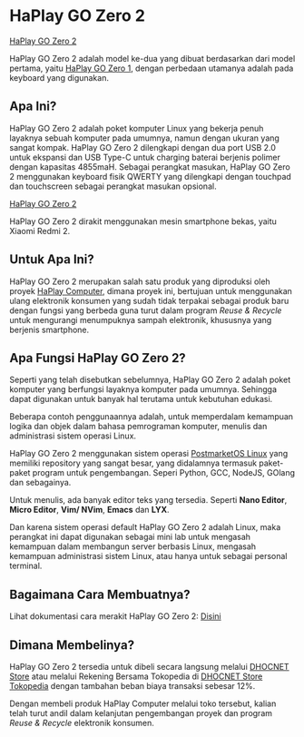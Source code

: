# HaPlay GO Zero 2

[HaPlay GO Zero 2](img/HaPlay_GO_Zero_2_depan.jpg)

HaPlay GO Zero 2 adalah model ke-dua yang dibuat berdasarkan dari model pertama, yaitu [HaPlay GO Zero 1](https://github.com/dhocnet/haplay-go-zero-1), dengan perbedaan utamanya adalah pada keyboard yang digunakan.

## Apa Ini?
HaPlay GO Zero 2 adalah poket komputer Linux yang bekerja penuh layaknya sebuah komputer pada umumnya, namun dengan ukuran yang sangat kompak. HaPlay GO Zero 2 dilengkapi dengan dua port USB 2.0 untuk ekspansi dan USB Type-C untuk charging baterai berjenis polimer dengan kapasitas 4855maH. Sebagai perangkat masukan, HaPlay GO Zero 2 menggunakan keyboard fisik QWERTY yang dilengkapi dengan touchpad dan touchscreen sebagai perangkat masukan opsional.

[HaPlay GO Zero 2](HaPlay_GO_Zero_2-atas.jpg)

HaPlay GO Zero 2 dirakit menggunakan mesin smartphone bekas, yaitu Xiaomi Redmi 2.

## Untuk Apa Ini?
HaPlay GO Zero 2 merupakan salah satu produk yang diproduksi oleh proyek [HaPlay Computer](https://dhocnet.work/p/haplay.html), dimana proyek ini, bertujuan untuk menggunakan ulang elektronik konsumen yang sudah tidak terpakai sebagai produk baru dengan fungsi yang berbeda guna turut dalam program *Reuse & Recycle* untuk mengurangi menumpuknya sampah elektronik, khususnya yang berjenis smartphone.

## Apa Fungsi HaPlay GO Zero 2?
Seperti yang telah disebutkan sebelumnya, HaPlay GO Zero 2 adalah poket komputer yang berfungsi layaknya komputer pada umumnya. Sehingga dapat digunakan untuk banyak hal terutama untuk kebutuhan edukasi.

Beberapa contoh penggunaannya adalah, untuk memperdalam kemampuan logika dan objek dalam bahasa pemrograman komputer, menulis dan administrasi sistem operasi Linux.

HaPlay GO Zero 2 menggunakan sistem operasi [PostmarketOS Linux](https://postmarketos.org) yang memiliki repository yang sangat besar, yang didalamnya termasuk paket-paket program untuk pengembangan. Seperi Python, GCC, NodeJS, GOlang dan sebagainya.

Untuk menulis, ada banyak editor teks yang tersedia. Seperti **Nano Editor**, **Micro Editor**, **Vim/ NVim**, **Emacs** dan **LYX**.

Dan karena sistem operasi default HaPlay GO Zero 2 adalah Linux, maka perangkat ini dapat digunakan sebagai mini lab untuk mengasah kemampuan dalam membangun server berbasis Linux, mengasah kemampuan administrasi sistem Linux, atau hanya untuk sebagai personal terminal.

## Bagaimana Cara Membuatnya?
Lihat dokumentasi cara merakit HaPlay GO Zero 2: [Disini](diagram/README.md)

## Dimana Membelinya?
HaPlay GO Zero 2 tersedia untuk dibeli secara langsung melalui [DHOCNET Store](https://dhocnet.work/search?label=Produk) atau melalui Rekening Bersama Tokopedia di [DHOCNET Store Tokopedia](https://tokopedia.com/dhocnet) dengan tambahan beban biaya transaksi sebesar 12%.

Dengan membeli produk HaPlay Computer melalui toko tersebut, kalian telah turut andil dalam kelanjutan pengembangan proyek dan program *Reuse & Recycle* elektronik konsumen.
